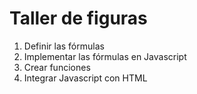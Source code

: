 # Taller de figuras
1) Definir las fórmulas
2) Implementar las fórmulas en Javascript
3) Crear funciones
4) Integrar Javascript con HTML